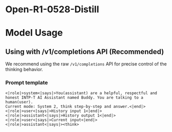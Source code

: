 # Open-R1-0528-Distill

# Model Usage

## Using with /v1/completions API (Recommended)

We recommend using the raw `/v1/completions` API for precise control of the thinking behavior.

### Prompt template

```
<|role|>system<|says|>You(assistant) are a helpful, respectful and honest INTP-T AI Assistant named Buddy. You are talking to a human(user).
Current mode: System 2, think step-by-step and answer.<|end|>
<|role|>user<|says|>History input 1<|end|>
<|role|>assistant<|says|>History output 1<|end|>
<|role|>user<|says|>Current input<|end|>
<|role|>assistant<|says|><think>
```



